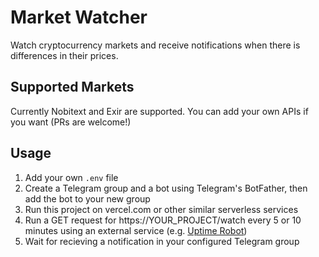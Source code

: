 # Market Watcher

Watch cryptocurrency markets and receive notifications when there is differences in their prices.

## Supported Markets

Currently Nobitext and Exir are supported. You can add your own APIs if you want (PRs are welcome!)

## Usage

1. Add your own `.env` file
2. Create a Telegram group and a bot using Telegram's BotFather, then add the bot to your new group
3. Run this project on vercel.com or other similar serverless services
4. Run a GET request for https://YOUR_PROJECT/watch every 5 or 10 minutes using an external service (e.g. [Uptime Robot](https://uptimerobot.com/))
5. Wait for recieving a notification in your configured Telegram group
